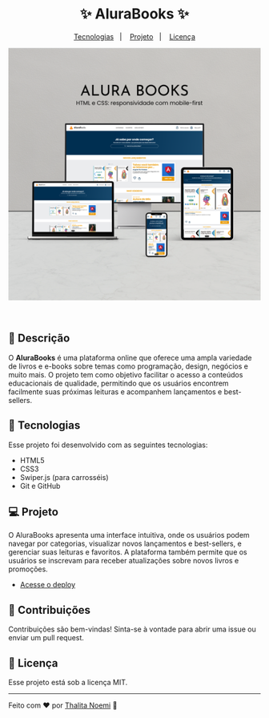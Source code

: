 <h1 align="center">✨ AluraBooks ✨</h1>

<p align="center">
  <a href="#-tecnologias">Tecnologias</a>&nbsp;&nbsp;&nbsp;|&nbsp;&nbsp;&nbsp;
  <a href="#-projeto">Projeto</a>&nbsp;&nbsp;&nbsp;|&nbsp;&nbsp;&nbsp;
  <a href="#memo-licença">Licença</a>
</p>

<p align="center">
  <img alt="projeto AluraBooks" src="preview (1).png">
</p>

<br>

## 📖 Descrição

O **AluraBooks** é uma plataforma online que oferece uma ampla variedade de livros e e-books sobre temas como programação, design, negócios e muito mais. O projeto tem como objetivo facilitar o acesso a conteúdos educacionais de qualidade, permitindo que os usuários encontrem facilmente suas próximas leituras e acompanhem lançamentos e best-sellers.

## 🚀 Tecnologias

Esse projeto foi desenvolvido com as seguintes tecnologias:

- HTML5
- CSS3
- Swiper.js (para carrosséis)
- Git e GitHub

## 💻 Projeto

O AluraBooks apresenta uma interface intuitiva, onde os usuários podem navegar por categorias, visualizar novos lançamentos e best-sellers, e gerenciar suas leituras e favoritos. A plataforma também permite que os usuários se inscrevam para receber atualizações sobre novos livros e promoções.

- [Acesse o deploy](https://alurabooks-drab-six.vercel.app/)

## 🤝 Contribuições

Contribuições são bem-vindas! Sinta-se à vontade para abrir uma issue ou enviar um pull request.

## :memo: Licença

Esse projeto está sob a licença MIT.

---

Feito com ♥ por [Thalita Noemi](https://www.linkedin.com/in/seu-nome/) :wave:
